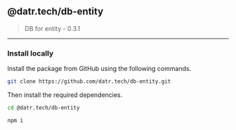## @datr.tech/db-entity

> DB for entity - 0.3.1

---

### Install locally

Install the package from GitHub using the following commands.

```bash
git clone https://github.com/datr.tech/db-entity.git
```

Then install the required dependencies.

```bash
cd @datr.tech/db-entity

npm i
```
